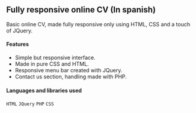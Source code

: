 ## Fully responsive online CV (In spanish)
Basic online CV, made fully responsive only using HTML, CSS and a touch of JQuery.

#### Features
- Simple but responsive interface.
- Made in pure CSS and HTML.
- Responsive menu bar created with JQuery.
- Contact us section, handling made with PHP. 

#### Languages and libraries used
`HTML` `JQuery` `PHP` `CSS`

